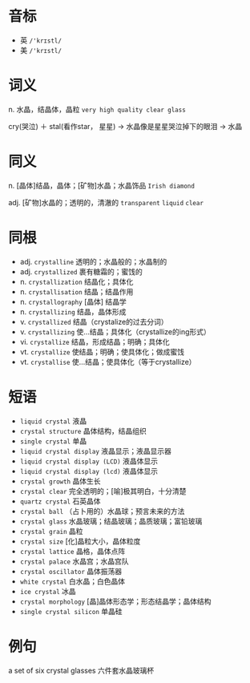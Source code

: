 # 音标

- 英 `/'krɪstl/`
- 美 `/'krɪstl/`

# 词义

n. 水晶，结晶体，晶粒
`very high quality clear glass`



cry(哭泣) ＋ stal(看作star， 星星) → 水晶像是星星哭泣掉下的眼泪 → 水晶

# 同义

n. [晶体]结晶，晶体；[矿物]水晶；水晶饰品
`Irish diamond`

adj. [矿物]水晶的；透明的，清澈的
`transparent` `liquid` `clear`

# 同根

- adj. `crystalline` 透明的；水晶般的；水晶制的
- adj. `crystallized` 裹有糖霜的；蜜饯的
- n. `crystallization` 结晶化；具体化
- n. `crystallisation` 结晶；结晶作用
- n. `crystallography` [晶体] 结晶学
- n. `crystallizing` 结晶，晶体形成
- v. `crystallized` 结晶（crystalize的过去分词）
- v. `crystallizing` 使…结晶；具体化（crystallize的ing形式）
- vi. `crystallize` 结晶，形成结晶；明确；具体化
- vt. `crystallize` 使结晶；明确；使具体化；做成蜜饯
- vt. `crystallise` 使…结晶；使具体化（等于crystallize）

# 短语

- `liquid crystal` 液晶
- `crystal structure` 晶体结构，结晶组织
- `single crystal` 单晶
- `liquid crystal display` 液晶显示；液晶显示器
- `liquid crystal display (LCD)` 液晶体显示
- `liquid crystal display (lcd)` 液晶体显示
- `crystal growth` 晶体生长
- `crystal clear` 完全透明的；[喻]极其明白，十分清楚
- `quartz crystal` 石英晶体
- `crystal ball` （占卜用的）水晶球；预言未来的方法
- `crystal glass` 水晶玻璃；结晶玻璃；晶质玻璃；富铅玻璃
- `crystal grain` 晶粒
- `crystal size` [化]晶粒大小，晶体粒度
- `crystal lattice` 晶格，晶体点阵
- `crystal palace` 水晶宫；水晶宫队
- `crystal oscillator` 晶体振荡器
- `white crystal` 白水晶；白色晶体
- `ice crystal` 冰晶
- `crystal morphology` [晶]晶体形态学；形态结晶学；晶体结构
- `single crystal silicon` 单晶硅

# 例句

a set of six crystal glasses
六件套水晶玻璃杯



